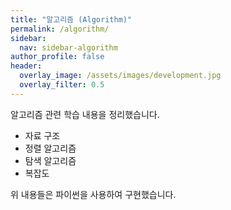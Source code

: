 ```yaml
---
title: "알고리즘 (Algorithm)"
permalink: /algorithm/
sidebar:
  nav: sidebar-algorithm
author_profile: false
header:
  overlay_image: /assets/images/development.jpg
  overlay_filter: 0.5
---
```


알고리즘 관련 학습 내용을 정리했습니다.

- 자료 구조
- 정렬 알고리즘
- 탐색 알고리즘
- 복잡도

위 내용들은 파이썬을 사용하여 구현했습니다.
